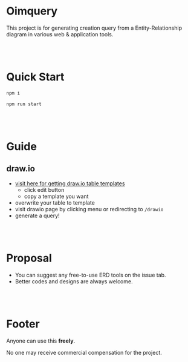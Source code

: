 # Oimquery

This project is for generating creation query from a Entity-Relationship diagram in various web & application tools.

<br />
<br />

# Quick Start

```bash
npm i
```

```bash
npm run start
```

<br />
<br />

# Guide

## draw.io

-   [visit here for getting draw.io table templates](https://viewer.diagrams.net/?tags=%7B%7D&lightbox=1&target=blank&highlight=0000ff&edit=_blank&layers=1&nav=1#G1yQu57H8Gm_iUqV0noJzHK-KkIiygMO-j)
    -   click edit button
    -   copy a template you want
-   overwrite your table to template
-   visit drawio page by clicking menu or redirecting to `/drawio`
-   generate a query!

<br />
<br />

# Proposal

-   You can suggest any free-to-use ERD tools on the issue tab.
-   Better codes and designs are always welcome.

<br />
<br />

# Footer

Anyone can use this **freely**.

No one may receive commercial compensation for the project.
